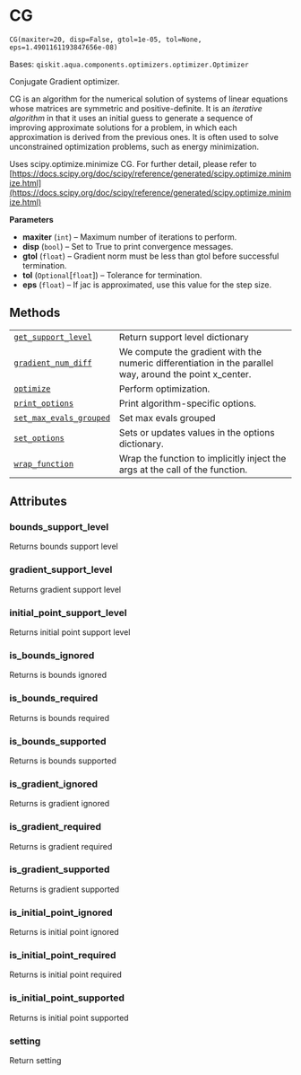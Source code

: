 # CG

<span id="undefined" />

`CG(maxiter=20, disp=False, gtol=1e-05, tol=None, eps=1.4901161193847656e-08)`

Bases: `qiskit.aqua.components.optimizers.optimizer.Optimizer`

Conjugate Gradient optimizer.

CG is an algorithm for the numerical solution of systems of linear equations whose matrices are symmetric and positive-definite. It is an *iterative algorithm* in that it uses an initial guess to generate a sequence of improving approximate solutions for a problem, in which each approximation is derived from the previous ones. It is often used to solve unconstrained optimization problems, such as energy minimization.

Uses scipy.optimize.minimize CG. For further detail, please refer to [https://docs.scipy.org/doc/scipy/reference/generated/scipy.optimize.minimize.html](https://docs.scipy.org/doc/scipy/reference/generated/scipy.optimize.minimize.html)

**Parameters**

*   **maxiter** (`int`) – Maximum number of iterations to perform.
*   **disp** (`bool`) – Set to True to print convergence messages.
*   **gtol** (`float`) – Gradient norm must be less than gtol before successful termination.
*   **tol** (`Optional`\[`float`]) – Tolerance for termination.
*   **eps** (`float`) – If jac is approximated, use this value for the step size.

## Methods

|                                                                                                                                                                                                               |                                                                                                           |
| ------------------------------------------------------------------------------------------------------------------------------------------------------------------------------------------------------------- | --------------------------------------------------------------------------------------------------------- |
| [`get_support_level`](qiskit.aqua.components.optimizers.CG.get_support_level#qiskit.aqua.components.optimizers.CG.get_support_level "qiskit.aqua.components.optimizers.CG.get_support_level")                 | Return support level dictionary                                                                           |
| [`gradient_num_diff`](qiskit.aqua.components.optimizers.CG.gradient_num_diff#qiskit.aqua.components.optimizers.CG.gradient_num_diff "qiskit.aqua.components.optimizers.CG.gradient_num_diff")                 | We compute the gradient with the numeric differentiation in the parallel way, around the point x\_center. |
| [`optimize`](qiskit.aqua.components.optimizers.CG.optimize#qiskit.aqua.components.optimizers.CG.optimize "qiskit.aqua.components.optimizers.CG.optimize")                                                     | Perform optimization.                                                                                     |
| [`print_options`](qiskit.aqua.components.optimizers.CG.print_options#qiskit.aqua.components.optimizers.CG.print_options "qiskit.aqua.components.optimizers.CG.print_options")                                 | Print algorithm-specific options.                                                                         |
| [`set_max_evals_grouped`](qiskit.aqua.components.optimizers.CG.set_max_evals_grouped#qiskit.aqua.components.optimizers.CG.set_max_evals_grouped "qiskit.aqua.components.optimizers.CG.set_max_evals_grouped") | Set max evals grouped                                                                                     |
| [`set_options`](qiskit.aqua.components.optimizers.CG.set_options#qiskit.aqua.components.optimizers.CG.set_options "qiskit.aqua.components.optimizers.CG.set_options")                                         | Sets or updates values in the options dictionary.                                                         |
| [`wrap_function`](qiskit.aqua.components.optimizers.CG.wrap_function#qiskit.aqua.components.optimizers.CG.wrap_function "qiskit.aqua.components.optimizers.CG.wrap_function")                                 | Wrap the function to implicitly inject the args at the call of the function.                              |

## Attributes

<span id="undefined" />

### bounds\_support\_level

Returns bounds support level

<span id="undefined" />

### gradient\_support\_level

Returns gradient support level

<span id="undefined" />

### initial\_point\_support\_level

Returns initial point support level

<span id="undefined" />

### is\_bounds\_ignored

Returns is bounds ignored

<span id="undefined" />

### is\_bounds\_required

Returns is bounds required

<span id="undefined" />

### is\_bounds\_supported

Returns is bounds supported

<span id="undefined" />

### is\_gradient\_ignored

Returns is gradient ignored

<span id="undefined" />

### is\_gradient\_required

Returns is gradient required

<span id="undefined" />

### is\_gradient\_supported

Returns is gradient supported

<span id="undefined" />

### is\_initial\_point\_ignored

Returns is initial point ignored

<span id="undefined" />

### is\_initial\_point\_required

Returns is initial point required

<span id="undefined" />

### is\_initial\_point\_supported

Returns is initial point supported

<span id="undefined" />

### setting

Return setting
